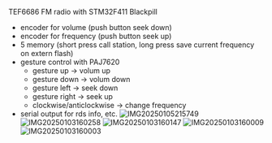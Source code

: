 TEF6686 FM radio with STM32F411 Blackpill 
- encoder for volume (push button seek down)
- encoder for frequency (push button seek up)
- 5 memory (short press call station, long press save current frequency on extern flash)
- gesture control with PAJ7620
     - gesture up -> volum up
     - gesture down -> volum down
     - gesture left -> seek down
     - gesture right -> seek up
     - clockwise/anticlockwise -> change frequency
- serial output for rds info, etc.
![IMG20250105215749](https://github.com/user-attachments/assets/162fd0c7-2851-4eca-a6e8-24fe788f3602)
![IMG20250103160258](https://github.com/user-attachments/assets/a26ac8ee-69b5-4b51-8fe1-717a012745c6)
![IMG20250103160147](https://github.com/user-attachments/assets/84f36fa1-ee45-41ee-814c-5c5fd702b706)
![IMG20250103160009](https://github.com/user-attachments/assets/882ba184-2f94-4ecd-8cc4-6388052b9130)
![IMG20250103160003](https://github.com/user-attachments/assets/b8d05629-cf21-49a6-a6a2-f9cd3933adee)
